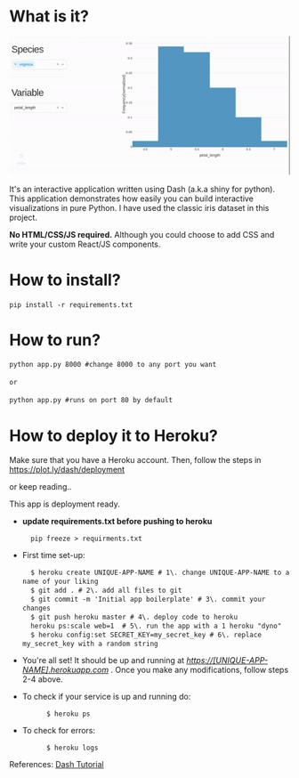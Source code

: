 # What is it?

![demo](demo.gif)

It's an interactive application written using Dash (a.k.a shiny for python). This application demonstrates how easily you can build interactive visualizations in pure Python. I have used the classic iris dataset in this project.

**No HTML/CSS/JS required.** Although you could choose to add CSS and write your custom React/JS components.

# How to install?

```
pip install -r requirements.txt
```

# How to run?

```
python app.py 8000 #change 8000 to any port you want

or

python app.py #runs on port 80 by default
```

# How to deploy it to Heroku?

Make sure that you have a Heroku account. Then, follow the steps in <https://plot.ly/dash/deployment>

or keep reading..

This app is deployment ready.

- **update requirements.txt before pushing to heroku**

  ```
    pip freeze > requirments.txt
  ```

- First time set-up:

  ```
    $ heroku create UNIQUE-APP-NAME # 1\. change UNIQUE-APP-NAME to a name of your liking
    $ git add . # 2\. add all files to git
    $ git commit -m 'Initial app boilerplate' # 3\. commit your changes
    $ git push heroku master # 4\. deploy code to heroku
    heroku ps:scale web=1  # 5\. run the app with a 1 heroku "dyno"
    $ heroku config:set SECRET_KEY=my_secret_key # 6\. replace my_secret_key with a random string
  ```

- You're all set! It should be up and running at _<https://[UNIQUE-APP-NAME].herokuapp.com>_ . Once you make any modifications, follow steps 2-4 above.

- To check if your service is up and running do:

  ```
        $ heroku ps
  ```

- To check for errors:

  ```
        $ heroku logs
  ```

References: [Dash Tutorial](https://plot.ly/dash/getting-started)
